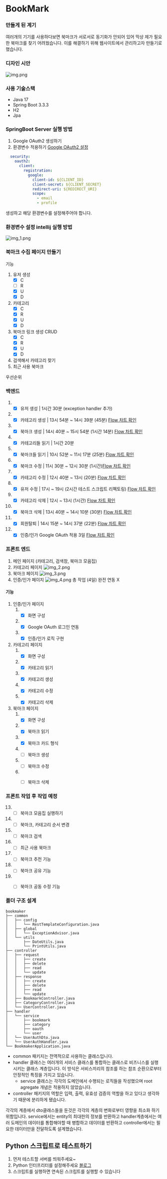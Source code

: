 # BookMark

### 만들게 된 계기
여러개의 기기를 사용하다보면 북마크가 서로서로 동기화가 안되어 있어 막상 제가 필요한 
북마크를 찾기 어려웠습니다. 이를 해결하기 위해 웹사이트에서 관리하고자 만들기로 했습니다.

### 디자인 시안
![img.png](img.png)

### 사용 기술스택
- Java 17
- Spring Boot 3.3.3
- H2
- Jpa

### SpringBoot Server 실행 방법 
1. Google OAuth2 생성하기
2. 환경변수 적용하기
[Google OAuth2 설정](https://velog.io/@zini9188/OAuth-%ED%94%84%EB%A1%9C%EC%A0%9D%ED%8A%B8%EC%97%90-OAuth-2.0-%EC%A0%81%EC%9A%A9%ED%95%98%EA%B8%B0)

```yml
  security:
    oauth2:
      client:
        registration:
          google:
            client-id: ${CLIENT_ID}
            client-secret: ${CLIENT_SECRET}
            redirect-uri: ${REDIRECT_URI}
            scope:
              - email
              - profile
```
생성하고 해당 환경변수를 설정해주어야 합니다.
### 환경변수 설정 intellij 실행 방법
![img_1.png](img_1.png)


### 북마크 수집 페이지 만들기
기능
1. 유저 생성
   - [X] C 
   - [ ] R 
   - [x] U
   - [x] D
1. 카테고리 
   - [X] C 
   - [X] R 
   - [x] U
   - [x] D
2.  북마크 링크 생성 CRUD
    - [x] C 
    - [x] R 
    - [x] U  
    - [x] D
3. 검색해서 카테고리 찾기
4. 최근 사용 북마크

우선순위
### 백엔드
1. - [x] 유저 생성 | 1시간 30분 (exception handler 추가)
2. - [x] 카테고리 생성 | 13시 54분 ~ 14시 39분 (45분) [Flow 차트 확인](./DetailWork/CreateCategory.md)
3. - [x] 북마크 생성 | 14시 40분 ~ 15시 54분 (1시간 14분) [Flow 차트 확인](./DetailWork/CreateBookmark.md)
4. - [x] 카테고리들 읽기 | 1시간 20분
5. - [x] 북마크들 읽기 | 10시 52분 ~ 11시 17분 (25분) [Flow 차트 확인](./DetailWork/ReadBookmark.md)
6. - [x] 북마크 수정 | 11시 30분 ~ 12시 30분 (1시간)[Flow 차트 확인](./DetailWork/UpdateBookmark.md)
7. - [x] 카테고리 수정 | 12시 40분 ~ 13시 (20분) [Flow 차트 확인](./DetailWork/UpdateCategory.md)
8. - [x] 유저 수정 | 17시 ~ 19시 (2시간 테스트 스크립트 리펙토링) [Flow 차트 확인](./DetailWork/UpdateUser.md)
9. - [x] 카테고리 삭제 | 12시 ~ 13시 (1시간) [Flow 차트 확인](./DetailWork/DeleteCategory.md)
10. - [x] 북마크 삭제 | 13시 40분 ~ 14시 10분 (30분) [Flow 차트 확인](./DetailWork/DeleteBookmark.md)
11. - [x] 회원탈퇴 | 14시 15분 ~ 14시 37분 (22분) [Flow 차트 확인](./DetailWork/DeleteUser.md)
12. - [x] 인증/인가 Google OAuth 적용 3일 [Flow 차트 확인](./DetailWork/CreateOAuthUser.md)

### 프론트 엔드
1. 메인 페이지 (카테고리, 검색창, 북마크 모음집) 
2. 카테고리 페이지
    ![img_2.png](img_2.png)
3. 북마크 페이지
    ![img_3.png](img_3.png)
4. 인증/인가 페이지
    ![img_4.png](img_4.png)
총 작업 (4일) 완전 연동 X

#### 기능
1. 인증/인가 페이지
   1. - [x] 화면 구성
   2. - [x] Google OAuth 로그인 연동
   3. - [x] 인증/인가 로직 구현
2. 카테고리 페이지
   1. - [x] 화면 구성
   2. - [x] 카테고리 읽기
   3. - [x] 카테고리 생성
   4. - [x] 카테고리 수정
   5. - [x] 카테고리 삭제
3. 북마크 페이지
   1. - [x] 화면 구성
   2. - [x] 북마크 읽기
   3. - [x] 북마크 카드 형식
   4. - [ ] 북마크 생성
   5. - [ ] 북마크 수정
   6. - [ ] 북마크 삭제


### 프론트 작업 후 작업 예정
13. - [ ] 북마크 모음집 실행하기
14. - [ ] 북마크, 카테고리 순서 변경
15. - [ ] 북마크 검색
16. - [ ] 최근 사용 북마크
17. - [ ] 북마크 추천 기능
18. - [ ] 북마크 공유 기능
19. - [ ] 북마크 공동 수정 기능



### 폴더 구조 설계
```commandline
bookmaker
├── common
│   ├── config
│   │   └── RestTemplateConfiguration.java
│   ├── global
│   │   └── ExceptionAdvisor.java
│   └── utils
│       ├── DateUtils.java
│       └── PrintUtils.java
├── controller
│   ├── request
│   │   ├── create
│   │   ├── delete
│   │   ├── read
│   │   └── update
│   ├── response
│   │   ├── create
│   │   ├── delete
│   │   ├── read
│   │   └── update
│   ├── BookmarkController.java
│   ├── CategoryController.java
│   └── UserController.java
├── handler
│   └── service
│       ├── bookmark
│       ├── category
│       ├── oauth
│       └── user
│   └── UserAuthDto.java
│   └── UserAuthHandler.java
└── BookmakerApplication.java
```
- common 패키지는 전역적으로 사용하는 클래스입니다.
- handler 클래스는 여러개의 서비스 클래스를 통합하는 클래스로 비즈니스를 실행시키는 클래스 계층입니다.
이 방식은 서비스끼리의 참조를 하는 참조 순환으로부터 안정적인 특징을 가지고 있습니다.
    - service 클래스는 각각의 도메인에서 수행되는 로직들을 작성했으며 root agregate 개념은 적용하지 않았습니다. 
- controller 패키지의 역할은 입력, 출력, 유효성 검증의 역할을 하고 있다고 생각하기 때문에 분리하게 됐습니다.

각각의 계층에서 dto클래스들을 둔것은 각각의 계층의 변화로부터 영향을 최소화 하기 위함입니다.
service에서는 entity의 최대한의 정보를 반환하고 handler계층에서는 여러 도메인의 데이터를 통합해야할 때 
병합하고 데이터를 반환하고 controller에서는 필요한 데이터만을 전달하도록 설계했습니다.

## Python 스크립트로 테스트하기
1. 먼저 테스트할 서버를 띄워주세요~
2. Python 인터프리터를 설정해주세요 [블로그](https://jojoldu.tistory.com/465)
3. 스크립트를 실행하면 연속된 스크립트를 실행할 수 있습니다

